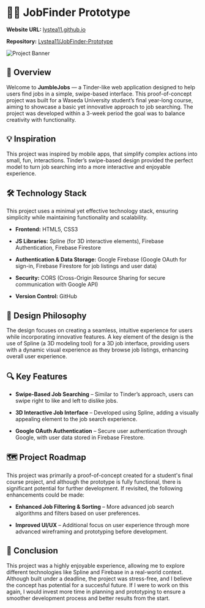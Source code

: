 # 🧑‍💻 JobFinder Prototype

**Website URL:** [lystea11.github.io](https://lystea11.github.io/JobFinder-Prototype)

**Repository:** [Lystea11/JobFinder-Prototype](https://github.com/Lystea11/EmileProj)

  

![Project Banner](https://github.com/Lystea11/JobFinder-Prototype/blob/main/Banner.png)

  

## 🚀 Overview

  

Welcome to **JumbleJobs** — a Tinder-like web application designed to help users find jobs in a simple, swipe-based interface. This proof-of-concept project was built for a Waseda University student’s final year-long course, aiming to showcase a basic yet innovative approach to job searching. The project was developed within a 3-week period the goal was to balance creativity with functionality.

  

## 💡 Inspiration

  

This project was inspired by mobile apps, that simplify complex actions into small, fun, interactions. Tinder’s swipe-based design provided the perfect model to turn job searching into a more interactive and enjoyable experience.

  

## 🛠️ Technology Stack

  

This project uses a minimal yet effective technology stack, ensuring simplicity while maintaining functionality and scalability. 

-  **Frontend:** HTML5, CSS3

-  **JS Libraries:** Spline (for 3D interactive elements), Firebase Authentication, Firebase Firestore

-  **Authentication & Data Storage:** Google Firebase (Google OAuth for sign-in, Firebase Firestore for job listings and user data)

-  **Security:** CORS (Cross-Origin Resource Sharing for secure communication with Google API)

-  **Version Control:** GitHub

  

## 🎨 Design Philosophy

  

The design focuses on creating a seamless, intuitive experience for users while incorporating innovative features. A key element of the design is the use of Spline (a 3D modeling tool) for a 3D job interface, providing users with a dynamic visual experience as they browse job listings, enhancing overall user experience.

  

## 🔍 Key Features

  

-  **Swipe-Based Job Searching** – Similar to Tinder’s approach, users can swipe right to like and left to dislike jobs.

-  **3D Interactive Job Interface** – Developed using Spline, adding a visually appealing element to the job search experience.

-  **Google OAuth Authentication** – Secure user authentication through Google, with user data stored in Firebase Firestore.

  

## 🗺️ Project Roadmap

  

This project was primarily a proof-of-concept created for a student's final course project, and although the prototype is fully functional, there is significant potential for further development. If revisited, the following enhancements could be made:

-  **Enhanced Job Filtering & Sorting** – More advanced job search algorithms and filters based on user preferences.

-  **Improved UI/UX** – Additional focus on user experience through more advanced wireframing and prototyping before development.

  

## 📝 Conclusion

  

This project was a highly enjoyable experience, allowing me to explore different technologies like Spline and Firebase in a real-world context. Although built under a deadline, the project was stress-free, and I believe the concept has potential for a succesful future. If I were to work on this again, I would invest more time in planning and prototyping to ensure a smoother development process and better results from the start.
